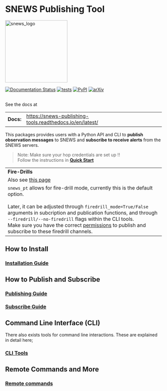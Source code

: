 # SNEWS Publishing Tool
<img src="docs/_static/images/custom_logo.png" alt="snews_logo" width="200"/> 

[![Documentation Status](https://readthedocs.org/projects/snews-publishing-tools/badge/?version=latest)](https://snews-publishing-tools.readthedocs.io/en/latest/?badge=latest)
[![tests](https://github.com/SNEWS2/SNEWS_Publishing_Tools/actions/workflows/tests.yml/badge.svg?branch=main)](https://github.com/SNEWS2/SNEWS_Publishing_Tools/actions/workflows/tests.yml)
[![PyPI](https://img.shields.io/pypi/v/snews_pt)](https://pypi.org/project/snews_pt/)
[![arXiv](https://img.shields.io/badge/arXiv-2406.17743-b31b1b.svg)](https://arxiv.org/abs/2406.17743)

<br>See the docs at

|              |        |
| ------------ | ------ |
| **Docs:**    | https://snews-publishing-tools.readthedocs.io/en/latest/  |

This packages provides users with a Python API and CLI to **publish observation messages** to SNEWS and **subscribe to receive alerts** from the SNEWS servers.

> Note: Make sure your hop credentials are set up !!<br>
> Follow the instructions in [**Quick Start**](https://snews-publishing-tools.readthedocs.io/en/latest/user/quickstart.html)


|                                                                                                                                                                                                                                                                                                                                                                                                                       |
|-----------------------------------------------------------------------------------------------------------------------------------------------------------------------------------------------------------------------------------------------------------------------------------------------------------------------------------------------------------------------------------------------------------------------| 
| **Fire-Drills**                                                                                                                                                                                                                                                                                                                                                                                                       |
| Also see [this page](https://snews-publishing-tools.readthedocs.io/en/latest/user/firedrills.html)                                                                                                                                                                                                                                                                                                                    |                                                                                                                                                                                                                                                                                                                                                                                            |                                                                                                                                                                                                                                                                                                                                                                                            |
| `snews_pt` allows for fire-drill mode, currently this is the default option. <br/><br/> Later, it can be adjusted through `firedrill_mode=True/False` arguments in subcription and publication functions, and through `--firedrill/--no-firedrill` flags within the CLI tools. <br/>Make sure you have the correct [permissions](https://my.hop.scimma.org/hopauth/) to publish and subscribe to these firedrill channels. |

## How to Install

### [Installation Guide](https://snews-publishing-tools.readthedocs.io/en/latest/user/installation.html)

## How to Publish and Subscribe

### [Publishing Guide](https://snews-publishing-tools.readthedocs.io/en/latest/user/publishing_protocols.html)
### [Subscribe Guide](https://snews-publishing-tools.readthedocs.io/en/latest/user/subscribing.html)


## Command Line Interface (CLI)
There also exists tools for command line interactions. These are explained in detail here;
### [CLI Tools](https://snews-publishing-tools.readthedocs.io/en/latest/user/command_line_interface.html)

## Remote Commands and More

### [Remote commands](https://snews-publishing-tools.readthedocs.io/en/latest/user/remote_commands.html)

